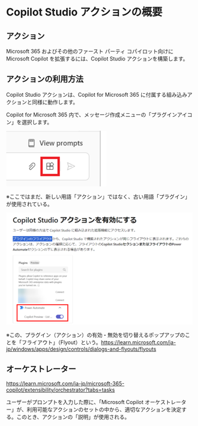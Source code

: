 # Copilot Studio アクションの概要

## アクション

Microsoft 365 およびその他のファースト パーティ コパイロット向けに Microsoft Copilot を拡張するには、Copilot Studio アクションを構築します。

## アクションの利用方法

Copilot Studio アクションは、Copilot for Microsoft 365 に付属する組み込みアクションと同様に動作します。

Copilot for Microsoft 365 内で、メッセージ作成メニューの「プラグインアイコン」を選択します。

![alt text](image-6.png)

※ここではまだ、新しい用語「アクション」ではなく、古い用語「プラグイン」が使用されている。

![alt text](image-7.png)

※この、プラグイン（アクション）の有効・無効を切り替えるポップアップのことを「フライアウト」（Flyout）という。https://learn.microsoft.com/ja-jp/windows/apps/design/controls/dialogs-and-flyouts/flyouts


## オーケストレーター

https://learn.microsoft.com/ja-jp/microsoft-365-copilot/extensibility/orchestrator?tabs=tasks

ユーザーがプロンプトを入力した際に、「Microsoft Copilot オーケストレーター」が、利用可能なアクションのセットの中から、適切なアクションを決定する。このとき、アクションの「説明」が使用される。



